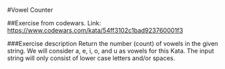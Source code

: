 #Vowel Counter

##Exercise from codewars.
Link: https://www.codewars.com/kata/54ff3102c1bad923760001f3

###Exercise description
Return the number (count) of vowels in the given string.
We will consider a, e, i, o, and u as vowels for this Kata.
The input string will only consist of lower case letters and/or spaces.
